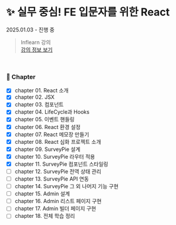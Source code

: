 # ✨ 실무 중심! FE 입문자를 위한 React

2025.01.03 - 진행 중

> Inflearn 강의  
> [강의 정보 보기](https://www.inflearn.com/course/%EB%A6%AC%EC%95%A1%ED%8A%B8-%EC%8B%A4%EB%AC%B4%EC%84%9C%EB%B9%84%EC%8A%A4-%EC%A0%9C%EC%9E%91%ED%95%98%EA%B8%B0)

<br>

### 🌱 Chapter

- [x] chapter 01. React 소개
- [x] chapter 02. JSX
- [x] chapter 03. 컴포넌트
- [x] chapter 04. LifeCycle과 Hooks
- [x] chapter 05. 이벤트 핸들링
- [x] chapter 06. React 환경 설정
- [x] chapter 07. React 메모장 만들기
- [x] chapter 08. React 심화 프로젝트 소개
- [x] chapter 09. SurveyPie 설계
- [x] chapter 10. SurveyPie 라우터 적용
- [x] chapter 11. SurveyPie 컴포넌트 스타일링
- [ ] chapter 12. SurveyPie 전역 상태 관리
- [ ] chapter 13. SurveyPie API 연동
- [ ] chapter 14. SurveyPie 그 외 나머지 기능 구현
- [ ] chapter 15. Admin 설계
- [ ] chapter 16. Admin 리스트 페이지 구현
- [ ] chapter 17. Admin 빌더 페이지 구현
- [ ] chapter 18. 전체 학습 정리
